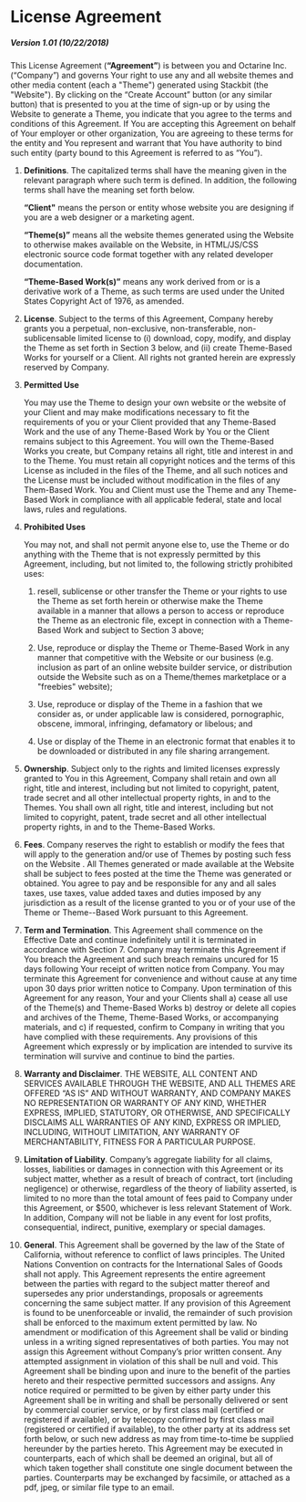 # License Agreement
##### Version 1.01 (10/22/2018)

This License Agreement (**“Agreement”**) is between you and Octarine Inc. (“Company”) and governs Your right to use any and all website themes and other media content (each a "Theme") generated using Stackbit (the "Website"). By clicking on the “Create Account” button (or any similar button) that is presented to you at the time of sign-up or by using the Website to generate a Theme, you indicate that you agree to the terms and conditions of this Agreement. If You are accepting this Agreement on behalf of Your employer or other organization, You are agreeing to these terms for the entity and You represent and warrant that You have authority to bind such entity (party bound to this Agreement is referred to as “You”).

1. **Definitions**. The capitalized terms shall have the meaning given in the relevant paragraph where such term is defined. In addition, the following terms shall have the meaning set forth below.

   **“Client"** means the person or entity whose website you are designing if you are a web designer or a marketing agent.
   
   **“Theme(s)”** means all the website themes generated using the Website to otherwise makes available on the Website, in HTML/JS/CSS electronic source code format together with any related developer documentation.
   
   **“Theme-Based Work(s)”** means any work derived from or is a derivative work of a Theme, as such terms are used under the United States Copyright Act of 1976, as amended.

2.	**License**. Subject to the terms of this Agreement, Company hereby grants you a perpetual, non-exclusive, non-transferable, non-sublicensable limited license to (i) download, copy, modify, and display the Theme as set forth in Section 3 below, and (ii) create Theme-Based Works for yourself or a Client. All rights not granted herein are expressly reserved by Company.

3.	**Permitted Use**

    You may use the Theme to design your own website or the website of your Client and may make modifications necessary to fit the requirements of you or your Client provided that any Theme-Based Work and the use of any Theme-Based Work by You or the Client remains subject to this Agreement. You will own the Theme-Based Works you create, but Company retains all right, title and interest in and to the Theme. You must retain all copyright notices and the terms of this License as included in the files of the Theme, and all such notices and the License must be included without modification in the files of any Them-Based Work. You and Client must use the Theme and any Theme-Based Work in compliance with all applicable federal, state and local laws, rules and regulations.

4.	**Prohibited Uses**

    You may not, and shall not permit anyone else to, use the Theme or do anything with the Theme that is not expressly permitted by this Agreement, including, but not limited to, the following strictly prohibited uses:

    1. resell, sublicense or other transfer the Theme or your rights to use the Theme as set forth herein or otherwise make the Theme available in a manner that allows a person to access or reproduce the Theme as an electronic file, except in connection with a Theme-Based Work and subject to Section 3 above;

    2. Use, reproduce or display the Theme or Theme-Based Work in any manner that competitive with the Website or our business (e.g. inclusion as part of an online website builder service, or distribution outside the Website such as on a Theme/themes marketplace or a "freebies" website);

    3.	Use, reproduce or display of the Theme in a fashion that we consider as, or under applicable law is considered, pornographic, obscene, immoral, infringing, defamatory or libelous; and

    4.	Use or display of the Theme in an electronic format that enables it to be downloaded or distributed in any file sharing arrangement.

5.	**Ownership**. Subject only to the rights and limited licenses expressly granted to You in this Agreement, Company shall retain and own all right, title and interest, including but not limited to copyright, patent, trade secret and all other intellectual property rights, in and to the Themes. You shall own all right, title and interest, including but not limited to copyright, patent, trade secret and all other intellectual property rights, in and to the Theme-Based Works.

6.	**Fees**. Company reserves the right to establish or modify the fees that will apply to the generation and/or use of Themes by posting such fess on the Website . All Themes generated or made available at the Website shall be subject to fees posted at the time the Theme was generated or obtained. You agree to pay and be responsible for any and all sales taxes, use taxes, value added taxes and duties imposed by any jurisdiction as a result of the license granted to you or of your use of the Theme or Theme--Based Work pursuant to this Agreement.

7.	**Term and Termination**.  This Agreement shall commence on the Effective Date and continue indefinitely until it is terminated in accordance with Section 7. Company may terminate this Agreement if You breach the Agreement and such breach remains uncured for 15 days following Your receipt of written notice from Company. You may terminate this Agreement for convenience and without cause at any time upon 30 days prior written notice to Company. Upon termination of this Agreement for any reason, Your and your Clients shall a) cease all use of the Theme(s) and Theme-Based Works b) destroy or delete all copies and archives of the Theme, Theme-Based Works, or accompanying materials, and c) if requested, confirm to Company in writing that you have complied with these requirements. Any provisions of this Agreement which expressly or by implication are intended to survive its termination will survive and continue to bind the parties.

8.	**Warranty and Disclaimer**. THE WEBSITE, ALL CONTENT AND SERVICES AVAILABLE THROUGH THE WEBSITE, AND ALL THEMES ARE OFFERED “AS IS” AND WITHOUT WARRANTY, AND COMPANY MAKES NO REPRESENTATION OR WARRANTY OF ANY KIND, WHETHER EXPRESS, IMPLIED, STATUTORY, OR OTHERWISE, AND SPECIFICALLY DISCLAIMS ALL WARRANTIES OF ANY KIND, EXPRESS OR IMPLIED, INCLUDING, WITHOUT LIMITATION, ANY WARRANTY OF MERCHANTABILITY, FITNESS FOR A PARTICULAR PURPOSE.

9.	**Limitation of Liability**.  Company’s aggregate liability for all claims, losses, liabilities or damages in connection with this Agreement or its subject matter, whether as a result of breach of contract, tort (including negligence) or otherwise, regardless of the theory of liability asserted, is limited to no more than the total amount of fees paid to Company under this Agreement, or $500, whichever is less relevant Statement of Work.  In addition, Company will not be liable in any event for lost profits, consequential, indirect, punitive, exemplary or special damages.  

10.	**General**. This Agreement shall be governed by the law of the State of California, without reference to conflict of laws principles. The United Nations Convention on contracts for the International Sales of Goods shall not apply. This Agreement represents the entire agreement between the parties with regard to the subject matter thereof and supersedes any prior understandings, proposals or agreements concerning the same subject matter.  If any provision of this Agreement is found to be unenforceable or invalid, the remainder of such provision shall be enforced to the maximum extent permitted by law. No amendment or modification of this Agreement shall be valid or binding unless in a writing signed representatives of both parties. You may not assign this Agreement without Company’s prior written consent. Any attempted assignment in violation of this shall be null and void. This Agreement shall be binding upon and inure to the benefit of the parties hereto and their respective permitted successors and assigns. Any notice required or permitted to be given by either party under this Agreement shall be in writing and shall be personally delivered or sent by commercial courier service, or by first class mail (certified or registered if available), or by telecopy confirmed by first class mail (registered or certified if available), to the other party at its address set forth below, or such new address as may from time-to-time be supplied hereunder by the parties hereto. This Agreement may be executed in counterparts, each of which shall be deemed an original, but all of which taken together shall constitute one single document between the parties.  Counterparts may be exchanged by facsimile, or attached as a pdf, jpeg, or similar file type to an email.

